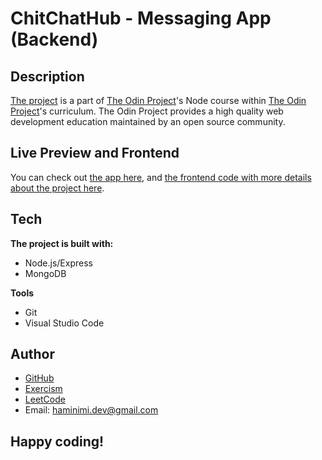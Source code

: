 # ChitChatHub - Messaging App (Backend)
## Description
[The project](https://www.theodinproject.com/lessons/nodejs-messaging-app) is a part of [The Odin Project](https://www.theodinproject.com/dashboard)'s Node course within [The Odin Project](https://www.theodinproject.com/dashboard)'s curriculum. The Odin Project provides a high quality web development education maintained by an open source community.
## Live Preview and Frontend
You can check out [the app here](https://messaging-app-rosy.vercel.app/), and [the frontend code with more details about the project here](https://github.com/Haminimi/messaging-app).
## Tech
**The project is built with:**
- Node.js/Express
- MongoDB

**Tools**
- Git
- Visual Studio Code
## Author
- [GitHub](https://github.com/Haminimi)
- [Exercism](https://exercism.org/profiles/Haminimi)
- [LeetCode](https://leetcode.com/Haminimi/)
- Email: haminimi.dev@gmail.com
## Happy coding!